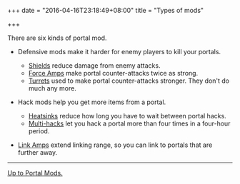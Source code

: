 +++
date = "2016-04-16T23:18:49+08:00"
title = "Types of mods"

+++

There are six kinds of portal mod.

* Defensive mods make it harder for enemy players to kill your portals.
    * [Shields](/mods/shield) reduce damage from enemy attacks.
    * [Force Amps](/mods/force_amp) make portal counter-attacks twice as strong.
    * [Turrets](/mods/turret) used to make portal counter-attacks stronger. They don't do much any more.

* Hack mods help you get more items from a portal.
    * [Heatsinks](/mods/heat_sink) reduce how long you have to wait between portal hacks.
    * [Multi-hacks](/mods/multi_hack) let you hack a portal more than four times in a four-hour period.

* [Link Amps](/mods/link_amp) extend linking range, so you can link to portals that are further away.

----

[Up to Portal Mods.](../)